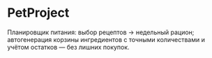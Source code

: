 # PetProject
Планировщик питания: выбор рецептов → недельный рацион; автогенерация корзины ингредиентов с точными количествами и учётом остатков — без лишних покупок.
